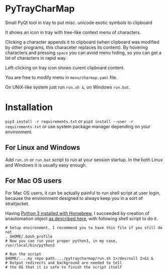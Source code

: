 PyTrayCharMap
=============

Small PyQt tool in tray to put misc. unicode exotic symbols to clipboard

It shows an icon in tray with tree-like context menu of characters.

Clicking a character appends it to clipboard (when clipboard was modified
by other programs, this characeter replaces its content). By hovering
characters and pressing `space` you can avoid menu hiding, so you
can get a lot of characters in rapid way.

Left-clicking on tray icon shows curent clipboard content.

You are free to modify menu in `menu/charmap.yaml` file.

On UNiX-like system just run `run.sh &`, on Windows `run.bat`.

Installation
============

`pip3 install -r requirements.txt` or `pip3 install --user -r requirements.txt`
or use system package manager depending on your environment.

For Linux and Windows
---------------------

Add `run.sh` or `run.bat` script to run at your session startup. In the both Linux and
Windows it is usually easy enough.

For Mac OS users
----------------

For Mac OS users, it can be actually painful to run shell script at user login,
because the environment designed to always keep you in a sort of straitjacket.

Having [Python 3 installed with Homebrew](https://formulae.brew.sh/formula/python@3.9),
I succeeded by creation of anautomation object
[as described here](https://stackoverflow.com/a/6445525/539470),
with following shell script to do it.

```
# Setup environment, I recommend you to have this file if you still do not
. $HOME/.bash_profile
# Now you can run your proper python3, in my case, /usr/local/bin/python3

# Run the script
$HOME/....my repo path..../pytraycharmap/run.sh 1>/dev/null 2>&1 &
# Output redirects and background are needed to tell
# the OS that it is safe to finish the script itself
```
